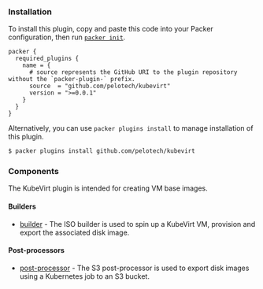 <!--
  Include a short overview about the plugin.

  This document is a great location for creating a table of contents for each
  of the components the plugin may provide. This document should load automatically
  when navigating to the docs directory for a plugin.

-->

### Installation

To install this plugin, copy and paste this code into your Packer configuration, then run [`packer init`](https://www.packer.io/docs/commands/init).

```hcl
packer {
  required_plugins {
    name = {
      # source represents the GitHub URI to the plugin repository without the `packer-plugin-` prefix.
      source  = "github.com/pelotech/kubevirt"
      version = ">=0.0.1"
    }
  }
}
```

Alternatively, you can use `packer plugins install` to manage installation of this plugin.

```sh
$ packer plugins install github.com/pelotech/kubevirt
```

### Components

The KubeVirt plugin is intended for creating VM base images.

#### Builders

- [builder](/packer/integrations/hashicorp/scaffolding/latest/components/builder/builder-name) - The ISO builder is used to spin up a KubeVirt VM, provision and export the associated disk image.

#### Post-processors

- [post-processor](/packer/integrations/hashicorp/scaffolding/latest/components/post-processor/postprocessor-name) - The S3 post-processor is used to export disk images using a Kubernetes job to an S3 bucket.
